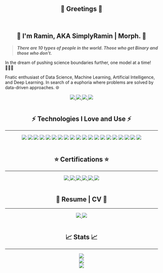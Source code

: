 <h2 align='center'>👋 Greetings 👋</h2>

</br>

<h2 align='center'> 💎 I'm Ramin, AKA SimplyRamin | Morph. 💎 </h2>

>***There are 10 types of people in the world. Those who get Binary and those who don't.***

In the dream of pushing science boundaries further, one model at a time! 👨🏻‍💻

Fnatic enthusiast of Data Science, Machine Learning, Artificial Intelligence, and Deep Learning. In search of a euphoria where problems are solved by data-driven approaches. 🌐

<!--- contact me --->
<div align='center'>
    <a href='mailto:ferdos.ramin@gmail.com'>
        <img src='https://img.shields.io/badge/-ferdos.ramin@gmail.com-c14438?logo=gmail&logoColor=white&style=for-the-badge'>
    </a>
    <a href='https://www.linkedin.com/in/raminferdos/'>
        <img src='https://img.shields.io/badge/-Ramin%20F.-0A66C2?logo=linkedin&logoColor=white&style=for-the-badge'>
    </a>
    <a href='https://www.instagram.com/simplyramin/'>
        <img src='https://img.shields.io/badge/-SimplyRamin-E4405F?logo=instagram&logoColor=white&style=for-the-badge'>
    </a>
    <a href='https://www.kaggle.com/raminferdos'>
        <img src='https://img.shields.io/badge/-SimplyRamin-20BEFF?logo=kaggle&logoColor=white&style=for-the-badge'>
    </a>
</div>
</br>

<h2 align='center'> ⚡ Technologies I Love and Use ⚡ </h2>

---
<!-- Technologies -->
<div align='center'>
    <img src='https://img.shields.io/badge/-Python-06403A?logo=python&logoColor=0FF25E&style=for-the-badge'>
    <img src='https://img.shields.io/badge/-Anaconda-06403A?logo=anaconda&logoColor=0FF25E&style=for-the-badge'>
    <img src='https://img.shields.io/badge/-Jupyter-06403A?logo=jupyter&logoColor=0FF25E&style=for-the-badge'>
    <img src='https://img.shields.io/badge/-PyTorch-06403A?logo=pytorch&logoColor=0FF25E&style=for-the-badge'>
    <img src='https://img.shields.io/badge/-Markdown-06403A?logo=markdown&logoColor=0FF25E&style=for-the-badge'>
    <img src='https://img.shields.io/badge/-tensorflow-06403A?logo=tensorflow&logoColor=0FF25E&style=for-the-badge'>
    <img src='https://img.shields.io/badge/-Scikit--learn-06403A?logo=scikitlearn&logoColor=0FF25E&style=for-the-badge'>
    <img src='https://img.shields.io/badge/-Numpy-06403A?logo=numpy&logoColor=0FF25E&style=for-the-badge'>
    <img src='https://img.shields.io/badge/-pandas-06403A?logo=pandas&logoColor=0FF25E&style=for-the-badge'>
    <img src='https://img.shields.io/badge/-graphql-06403A?logo=graphql&logoColor=0FF25E&style=for-the-badge'>
    <img src='https://img.shields.io/badge/-mysql-06403A?logo=mysql&logoColor=0FF25E&style=for-the-badge'>
    <img src='https://img.shields.io/badge/-Amazon AWS-06403A?logo=amazonaws&logoColor=0FF25E&style=for-the-badge'>
    <img src='https://img.shields.io/badge/-docker-06403A?logo=docker&logoColor=0FF25E&style=for-the-badge'>
    <img src='https://img.shields.io/badge/-git-06403A?logo=git&logoColor=0FF25E&style=for-the-badge'>
    <img src='https://img.shields.io/badge/-github-06403A?logo=github&logoColor=0FF25E&style=for-the-badge'>
    <img src='https://img.shields.io/badge/-flask-06403A?logo=flask&logoColor=0FF25E&style=for-the-badge'>
    <img src='https://img.shields.io/badge/-vscode-06403A?logo=visualstudiocode&logoColor=0FF25E&style=for-the-badge'>
    <img src='https://img.shields.io/badge/-html-06403A?logo=html5&logoColor=0FF25E&style=for-the-badge'>
    <img src='https://img.shields.io/badge/-css-06403A?logo=css3&logoColor=0FF25E&style=for-the-badge'>
    <img src='https://img.shields.io/badge/-json-06403A?logo=json&logoColor=0FF25E&style=for-the-badge'>
</div>

</br>
<h2 align='center'>⭐ Certifications ⭐</h2>

---
<!-- Certifications -->
<div align='center'>
    <a href='https://www.coursera.org/account/accomplishments/specialization/certificate/VFSMH8RFUS5T'>
        <img src='https://img.shields.io/badge/-Python for everybody-0056D2?logo=coursera&logoColor=white&style=for-the-badge'>
    </a>
    <a href='https://www.coursera.org/account/accomplishments/specialization/certificate/JZK5RJXGWDVB'>
        <img src='https://img.shields.io/badge/-IBM Datascience-052FAD?logo=ibm&logoColor=white&style=for-the-badge'>
    </a>
    <a href='https://www.youracclaim.com/badges/a6ab74d4-086d-4b52-92b0-88cd4ba97f80?source=linked_in_profile'>
        <img src='https://img.shields.io/badge/-IBM professional certificate-052FAD?logo=ibm&logoColor=white&style=for-the-badge'>
    </a>
    <a href='https://www.coursera.org/account/accomplishments/specialization/certificate/U45K7BWG7PSA'>
        <img src='https://img.shields.io/badge/-Deep learning-0056D2?logo=coursera&logoColor=white&style=for-the-badge'>
    </a>
    <a href='https://www.coursera.org/account/accomplishments/specialization/certificate/PRNQBBYGRQA6'>
        <img src='https://img.shields.io/badge/-GANs-0056D2?logo=coursera&logoColor=white&style=for-the-badge'>
    </a>
    <a href='https://www.coursera.org/account/accomplishments/specialization/certificate/A2C6R33SAE2G'>
        <img src='https://img.shields.io/badge/-practical datascience-232F3E?logo=amazon aws&logoColor=white&style=for-the-badge'>
    </a>
</div>

</br>
<h2 align='center'>📜 Resume | CV 📜</h2>

---
<!-- Resume -->
<div align='center'>
    <a href='https://drive.google.com/file/d/1GXl2KHnS2N3IB_uUtDWOw3mYyHZHCbCJ/view?usp=sharing'>
        <img src='https://img.shields.io/badge/-Professional Resume-06403A?logo=googledrive&logoColor=0FF25E&style=for-the-badge'>
    </a>
    <a href='https://drive.google.com/file/d/1TL8HLFF-Y-5ALJ94V_Ici961IG8ckUkm/view?usp=sharing'>
        <img src='https://img.shields.io/badge/-Academic Resume-06403A?logo=googledrive&logoColor=0FF25E&style=for-the-badge'>
    </a>
</div>

</br>
<h2 align='center'>📈 Stats 📈</h2>

---
<div align='center'>
    <a href='https://github.com/SimplyRamin'>
        <img src='https://visitor-badge.laobi.icu/badge?page_id=simplyramin.visitor-badge'></br>
        <img src='https://github-readme-stats.vercel.app/api/top-langs/?username=SimplyRamin&layout=compact&theme=chartreuse-dark'></br>
        <img src='https://github-readme-stats.vercel.app/api?username=SimplyRamin&theme=chartreuse-dark'>
    </a>
</div>
